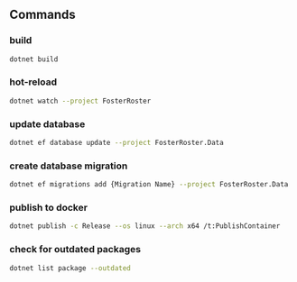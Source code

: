 ## Commands
### build
```sh
dotnet build
```

### hot-reload
```sh
dotnet watch --project FosterRoster
```

### update database
```sh
dotnet ef database update --project FosterRoster.Data
```

### create database migration
```sh
dotnet ef migrations add {Migration Name} --project FosterRoster.Data
```

### publish to docker
```sh
dotnet publish -c Release --os linux --arch x64 /t:PublishContainer
```

### check for outdated packages
```sh
dotnet list package --outdated
```